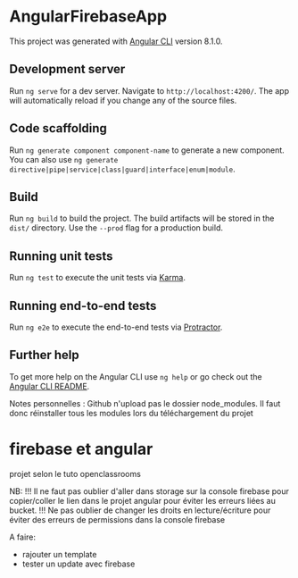 # AngularFirebaseApp

This project was generated with [Angular CLI](https://github.com/angular/angular-cli) version 8.1.0.

## Development server

Run `ng serve` for a dev server. Navigate to `http://localhost:4200/`. The app will automatically reload if you change any of the source files.

## Code scaffolding

Run `ng generate component component-name` to generate a new component. You can also use `ng generate directive|pipe|service|class|guard|interface|enum|module`.

## Build

Run `ng build` to build the project. The build artifacts will be stored in the `dist/` directory. Use the `--prod` flag for a production build.

## Running unit tests

Run `ng test` to execute the unit tests via [Karma](https://karma-runner.github.io).

## Running end-to-end tests

Run `ng e2e` to execute the end-to-end tests via [Protractor](http://www.protractortest.org/).

## Further help

To get more help on the Angular CLI use `ng help` or go check out the [Angular CLI README](https://github.com/angular/angular-cli/blob/master/README.md).


Notes personnelles :
Github n'upload pas le dossier node_modules. Il faut donc réinstaller tous les modules lors du téléchargement du projet
# firebase et angular
projet selon le tuto openclassrooms

NB:
!!! Il ne faut pas oublier d'aller dans storage sur la console firebase pour copier/coller le lien dans le projet angular pour éviter les erreurs liées au bucket.
!!! Ne pas oublier de changer les droits en lecture/écriture pour éviter des erreurs de permissions dans la console firebase

A faire:

- rajouter un template
- tester un update avec firebase
